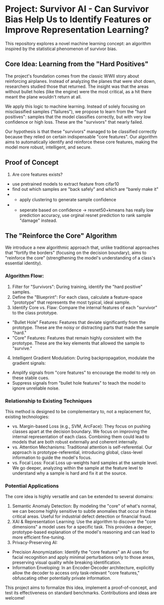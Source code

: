 # Project: Survivor AI - Can Survivor Bias Help Us to Identify Features or Improve Representation Learning?
This repository explores a novel machine learning concept: an algorithm inspired by the statistical phenomenon of survivor bias.

## Core Idea: Learning from the "Hard Positives"
The project's foundation comes from the classic WWII story about reinforcing airplanes. Instead of analyzing the planes that were shot down, researchers studied those that returned. The insight was that the areas without bullet holes (like the engine) were the most critical, as a hit there meant the plane wouldn't return at all.

We apply this logic to machine learning. Instead of solely focusing on misclassified samples ("failures"), we propose to learn from the "hard positives": samples that the model classifies correctly, but with very low confidence or high loss. These are the "survivors" that nearly failed.

Our hypothesis is that these "survivors" managed to be classified correctly because they relied on certain indispensable "core features". Our algorithm aims to automatically identify and reinforce these core features, making the model more robust, intelligent, and secure.

## Proof of Concept
1. Are core features exists?
 - use pretrained models to extract feature from cifar10
 - find out which samples are "back safely" and which are "barely make it"
 - - apply clustering to generate sample confidence
 - - seperate based on confidence
 -> resnet50+kmeans has really low prediction accuracy, use orginal resnet prediction to rank sample "damage" instead.


## The "Reinforce the Core" Algorithm
We introduce a new algorithmic approach that, unlike traditional approaches that "fortify the borders" (focusing on the decision boundary), aims to "reinforce the core" (strengthening the model's understanding of a class's essential identity).

### Algorithm Flow:
1. Filter for "Survivors": During training, identify the "hard positive" samples.
2. Define the "Blueprint": For each class, calculate a feature-space "prototype" that represents the most typical, ideal sample.
3. Identify Core vs. Flaw: Compare the internal features of each "survivor" to the class prototype.
 - "Bullet Hole" Features: Features that deviate significantly from the prototype. These are the noisy or distracting parts that made the sample "hard."
 - "Core" Features: Features that remain highly consistent with the prototype. These are the key elements that allowed the sample to "survive."
4. Intelligent Gradient Modulation: During backpropagation, modulate the gradient signals:
 - Amplify signals from "core features" to encourage the model to rely on these stable cues.
 - Suppress signals from "bullet hole features" to teach the model to ignore unreliable noise.

### Relationship to Existing Techniques
This method is designed to be complementary to, not a replacement for, existing technologies:
 - vs. Margin-based Loss (e.g., SVM, ArcFace): They focus on pushing classes apart at the decision boundary. We focus on improving the internal representation of each class. Combining them could lead to models that are both robust externally and coherent internally.
 - vs. Attention Mechanisms: Traditional attention is self-referential. Our approach is prototype-referential, introducing global, class-level information to guide the model's focus.
 - vs. Focal Loss: Focal Loss up-weights hard samples at the sample level. We go deeper, analyzing within the sample at the feature level to understand why a sample is hard and fix it at the source.

### Potential Applications
The core idea is highly versatile and can be extended to several domains:
1. Semantic Anomaly Detection: By modeling the "core" of what's normal, we can become highly sensitive to subtle anomalies that occur in these critical areas. Useful for industrial defect detection or financial fraud.
2. XAI & Representation Learning: Use the algorithm to discover the "core dimensions" a model uses for a specific task. This provides a deeper, prototype-based explanation of the model's reasoning and can lead to more efficient fine-tuning.
3. Privacy-Preserving AI:
 - Precision Anonymization: Identify the "core features" an AI uses for facial recognition and apply minimal perturbations only to those areas, preserving visual quality while breaking identification.
 - Information Enveloping: In an Encoder-Decoder architecture, explicitly allow the decoder to access only task-relevant "core features," obfuscating other potentially private information.

This project aims to formalize this idea, implement a proof-of-concept, and test its effectiveness on standard benchmarks. Contributions and ideas are welcome!
